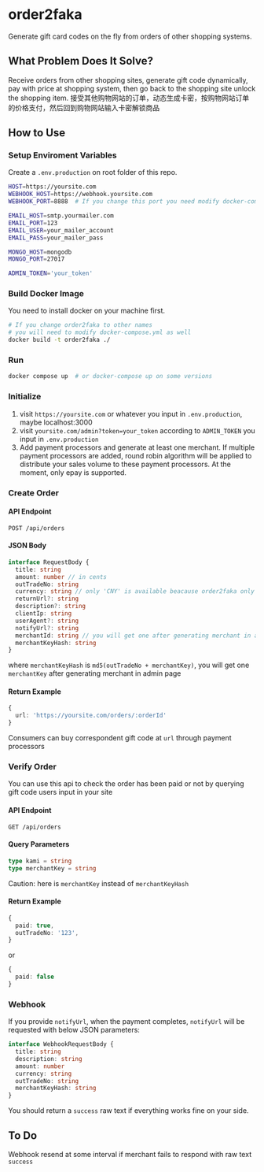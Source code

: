 # order2faka

Generate gift card codes on the fly from orders of other shopping systems.

## What Problem Does It Solve?

Receive orders from other shopping sites, generate gift code dynamically, pay with price at shopping system, then go back to the shopping site unlock the shopping item.
接受其他购物网站的订单，动态生成卡密，按购物网站订单的价格支付，然后回到购物网站输入卡密解锁商品

## How to Use

### Setup Enviroment Variables

Create a `.env.production` on root folder of this repo.

```bash
HOST=https://yoursite.com
WEBHOOK_HOST=https://webhook.yoursite.com
WEBHOOK_PORT=8888  # If you change this port you need modify docker-compose.yml as well

EMAIL_HOST=smtp.yourmailer.com
EMAIL_PORT=123
EMAIL_USER=your_mailer_account
EMAIL_PASS=your_mailer_pass

MONGO_HOST=mongodb
MONGO_PORT=27017

ADMIN_TOKEN='your_token'
```

### Build Docker Image

You need to install docker on your machine first.

```bash
# If you change order2faka to other names
# you will need to modify docker-compose.yml as well
docker build -t order2faka ./
```

### Run

```bash
docker compose up  # or docker-compose up on some versions
```

### Initialize

1. visit `https://yoursite.com` or whatever you input in `.env.production`, maybe localhost:3000
2. visit `yoursite.com/admin?token=your_token` according to `ADMIN_TOKEN` you input in `.env.production`
3. Add payment processors and generate at least one merchant. If multiple payment processors are added, round robin algorithm will be applied to distribute your sales volume to these payment processors. At the moment, only epay is supported.

### Create Order

#### API Endpoint

`POST /api/orders`

#### JSON Body

```typescript
interface RequestBody {
  title: string
  amount: number // in cents
  outTradeNo: string
  currency: string // only 'CNY' is available beacause order2faka only supports rainbow epay
  returnUrl?: string
  description?: string
  clientIp: string
  userAgent?: string
  notifyUrl?: string
  merchantId: string // you will get one after generating merchant in admin page
  merchantKeyHash: string
}
```

where `merchantKeyHash` is `md5(outTradeNo + merchantKey)`, you will get one `merchantKey` after generating merchant in admin page

#### Return Example

```typescript
{
  url: 'https://yoursite.com/orders/:orderId'
}
```

Consumers can buy correspondent gift code at `url` through payment processors

### Verify Order

You can use this api to check the order has been paid or not by querying gift code users input in your site

#### API Endpoint

`GET /api/orders`

#### Query Parameters

```typescript
type kami = string
type merchantKey = string
```

Caution: here is `merchantKey` instead of `merchantKeyHash`

#### Return Example

```typescript
{
  paid: true,
  outTradeNo: '123',
}
```

or

```typescript
{
  paid: false
}
```

### Webhook

If you provide `notifyUrl`, when the payment completes, `notifyUrl` will be requested with below JSON parameters:

```typescript
interface WebhookRequestBody {
  title: string
  description: string
  amount: number
  currency: string
  outTradeNo: string
  merchantKeyHash: string
}
```

You should return a `success` raw text if everything works fine on your side.

## To Do

Webhook resend at some interval if merchant fails to respond with raw text `success`

